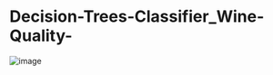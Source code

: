 # Decision-Trees-Classifier_Wine-Quality-

![image](https://user-images.githubusercontent.com/38419795/220111685-a6ed423d-ae46-48f2-acff-ffeea80189bf.png)
